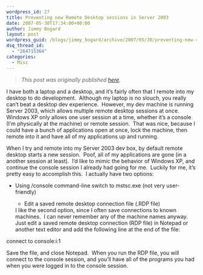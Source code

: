```yaml
---
wordpress_id: 27
title: Preventing new Remote Desktop sessions in Server 2003
date: 2007-05-30T17:34:00+00:00
author: Jimmy Bogard
layout: post
wordpress_guid: /blogs/jimmy_bogard/archive/2007/05/30/preventing-new-remote-desktop-sessions-in-server-2003.aspx
dsq_thread_id:
  - "264715364"
categories:
  - Misc
---
```

> _This post was originally published [here](http://grabbagoft.blogspot.com/2007/06/preventing-new-remote-desktop-sessions.html)._

I have both a laptop and a desktop, and it&#8217;s fairly often that I remote into my desktop to do development.&nbsp; Although my laptop is no slouch, you really can&#8217;t beat a desktop dev experience.&nbsp; However, my dev machine is running Server 2003, which allows multiple remote desktop sessions at once.&nbsp; Windows XP only allows one user session at a time, whether it&#8217;s a console (I&#8217;m physically at the machine) or remote session.&nbsp; That was nice, because I could have a bunch of applications open at once, lock the machine, then remote into it and have all of my applications up and running.

When I try and remote into my Server 2003 dev box, by default remote desktop starts a new session.&nbsp; Poof, all of my applications are gone (in a another session at least).&nbsp; I&#8217;d like to mimic the behavior of Windows XP, and continue the console session I already had going for me.&nbsp; Luckily for me, it&#8217;s pretty easy to accomplish this.&nbsp; I actually have two options:

  * Using /console command-line switch to mstsc.exe (not very user-friendly) 
      * Edit a saved remote desktop connection file (.RDP file)</ul> 
    I like the second option, since I often save connections to known machines.&nbsp; I can never remember&nbsp;any of the&nbsp;machine names anyway.&nbsp; Just edit a saved remote desktop connection (RDP file) in Notepad or another text editor and add the following line at the end of the file:
    
    connect to console:i:1
    
    Save the file, and close Notepad.&nbsp;&nbsp;When you run the RDP file, you will connect to the console session, and you&#8217;ll have all of the programs you had when you were logged in to the console session.